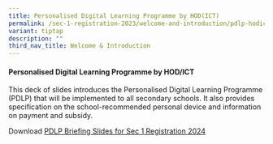 ```yaml
---
title: Personalised Digital Learning Programme by HOD(ICT)
permalink: /sec-1-registration-2023/welcome-and-introduction/pdlp-hodict/
variant: tiptap
description: ""
third_nav_title: Welcome & Introduction
---
```

<h4><strong>Personalised Digital Learning Programme by HOD/ICT</strong></h4><p>This deck of slides introduces the Personalised Digital Learning Programme (PDLP) that will be implemented to all secondary schools. It also provides specification on the school-recommended personal device and information on payment and subsidy.</p><p>Download <a href="/files/3__2024_Sec_1_Registration___PDLP.pdf" rel="noopener noreferrer nofollow" target="_blank">PDLP Briefing Slides for Sec 1 Registration 2024</a></p>
